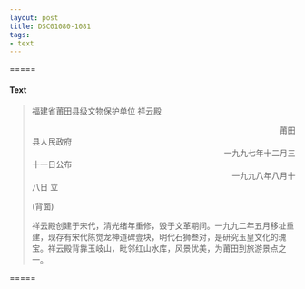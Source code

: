 ```yaml
---
layout: post
title: DSC01080-1081
tags:
- text
---
```


=====
#### Text
> 福建省莆田县级文物保护单位
> 祥云殿
> <div align="right">莆田</div>
> 县人民政府
> <div align="right">一九九七年十二月三</div>
> 十一日公布
> <div align="right">一九九八年八月十</div>
> 八日   立    
>   
> (背面)
> 
> 祥云殿创建于宋代，清光绪年重修，毁于文革期间。一九九二年五月移址重建，现存有宋代陈觉龙神道碑壹块，明代石狮叁对，是研究玉皇文化的瑰宝。祥云殿背靠玉岐山，毗邻红山水库，风景优美，为莆田到旅游景点之一。

=====